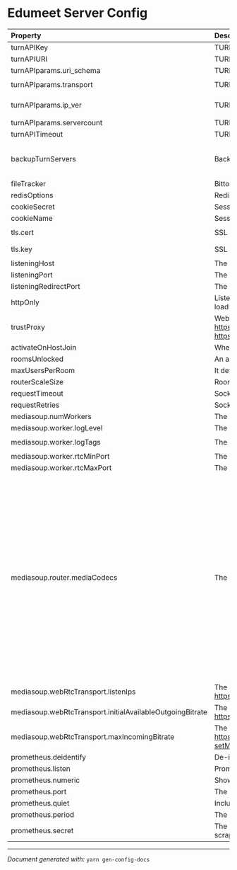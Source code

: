 # Edumeet Server Config

| Property | Description | Format | Default value |
| :------- | :---------- | :----- | :------------ |
| turnAPIKey | TURN server key for requesting a geoip-based TURN server closest to the client. | `"string"` | ``""`` |
| turnAPIURI | TURN server URL for requesting a geoip-based TURN server closest to the client. | `"url"` | ``""`` |
| turnAPIparams.uri_schema | TURN server URL schema. | `"string"` | ``"turn"`` |
| turnAPIparams.transport | TURN server transport. | `[  "tcp",  "udp"]` | ``"tcp"`` |
| turnAPIparams.ip_ver | TURN server IP version. | `[  "ipv4",  "ipv6"]` | ``"ipv4"`` |
| turnAPIparams.servercount | TURN server count. | `"nat"` | ``2`` |
| turnAPITimeout | TURN server API timeout (seconds). | `"nat"` | ``2000`` |
| backupTurnServers | Backup TURN servers if REST fails or is not configured | `"*"` | ``[  {    "urls": [      "turn:turn.example.com:443?transport=tcp"    ],    "username": "example",    "credential": "example"  }]`` |
| fileTracker | Bittorrent tracker. | `"string"` | ``"wss://tracker.lab.vvc.niif.hu:443"`` |
| redisOptions | Redis server options. | `"object"` | ``{}`` |
| cookieSecret | Session cookie secret. | `"string"` | ``"T0P-S3cR3t_cook!e"`` |
| cookieName | Session cookie name. | `"string"` | ``"edumeet.sid"`` |
| tls.cert | SSL certificate path. | `"string"` | ``"./certs/mediasoup-demo.localhost.cert.pem"`` |
| tls.key | SSL key path. | `"string"` | ``"./certs/mediasoup-demo.localhost.key.pem"`` |
| listeningHost | The listening Host or IP address. If omitted listens on every IP. ("0.0.0.0" and "::"). | `"string"` | ``null`` |
| listeningPort | The HTTPS listening port. | `"port"` | ``8443`` |
| listeningRedirectPort | The HTTP listening port. Any HTTP request is redirected to HTTPS. | `"port"` | ``8080`` |
| httpOnly | Listens only on HTTP on listeningPort; listeningRedirectPort disabled. Use case: load balancer backend. | `"boolean"` | ``false`` |
| trustProxy | WebServer/Express trust proxy config for httpOnly mode. More infos: https://expressjs.com/en/guide/behind-proxies.html, https://www.npmjs.com/package/proxy-addr | `"string"` | ``""`` |
| activateOnHostJoin | When true, the room will be open to all users since there are users in the room. | `"boolean"` | ``true`` |
| roomsUnlocked | An array of rooms users can enter without waiting in the lobby. | `"array"` | ``null`` |
| maxUsersPerRoom | It defines how many users can join a single room. If not set, no limit is applied. | `"nat"` | ``null`` |
| routerScaleSize | Room size before spreading to a new router. | `"nat"` | ``40`` |
| requestTimeout | Socket timeout value (ms). | `"nat"` | ``20000`` |
| requestRetries | Socket retries when a timeout occurs. | `"nat"` | ``3`` |
| mediasoup.numWorkers | The number of Mediasoup workers to spawn. | `"nat"` | ``8`` |
| mediasoup.worker.logLevel | The Mediasoup log level. | `"string"` | ``"warn"`` |
| mediasoup.worker.logTags | The Mediasoup log tags. | `"array"` | ``[  "info",  "ice",  "dtls",  "rtp",  "srtp",  "rtcp"]`` |
| mediasoup.worker.rtcMinPort | The Mediasoup start listening port number. | `"port"` | ``40000`` |
| mediasoup.worker.rtcMaxPort | The Mediasoup end listening port number. | `"port"` | ``49999`` |
| mediasoup.router.mediaCodecs | The Mediasoup codecs settings. | `"object"` | ``[  {    "kind": "audio",    "mimeType": "audio/opus",    "clockRate": 48000,    "channels": 2  },  {    "kind": "video",    "mimeType": "video/VP8",    "clockRate": 90000,    "parameters": {      "x-google-start-bitrate": 1000    }  },  {    "kind": "video",    "mimeType": "video/VP9",    "clockRate": 90000,    "parameters": {      "profile-id": 2,      "x-google-start-bitrate": 1000    }  },  {    "kind": "video",    "mimeType": "video/h264",    "clockRate": 90000,    "parameters": {      "packetization-mode": 1,      "profile-level-id": "4d0032",      "level-asymmetry-allowed": 1,      "x-google-start-bitrate": 1000    }  },  {    "kind": "video",    "mimeType": "video/h264",    "clockRate": 90000,    "parameters": {      "packetization-mode": 1,      "profile-level-id": "42e01f",      "level-asymmetry-allowed": 1,      "x-google-start-bitrate": 1000    }  }]`` |
| mediasoup.webRtcTransport.listenIps | The Mediasoup listen IPs. https://mediasoup.org/documentation/v3/mediasoup/api/#TransportListenIp | `"array"` | ``[  {    "ip": "0.0.0.0",    "announcedIp": null  }]`` |
| mediasoup.webRtcTransport.initialAvailableOutgoingBitrate | The Mediasoup initial available outgoing bitrate (in bps). https://mediasoup.org/documentation/v3/mediasoup/api/#WebRtcTransportOptions | `"nat"` | ``1000000`` |
| mediasoup.webRtcTransport.maxIncomingBitrate | The Mediasoup maximum incoming bitrate for each transport. (in bps). https://mediasoup.org/documentation/v3/mediasoup/api/#transport-setMaxIncomingBitrate | `"nat"` | ``1500000`` |
| prometheus.deidentify | De-identify IP addresses in Prometheus logs. | `"boolean"` | ``false`` |
| prometheus.listen | Prometheus exporter listening address. | `"string"` | ``"localhost"`` |
| prometheus.numeric | Show numeric IP addresses in Prometheus logs. | `"boolean"` | ``false`` |
| prometheus.port | The Prometheus exporter listening port. | `"port"` | ``8889`` |
| prometheus.quiet | Include fewer labels in Prometheus logs. | `"boolean"` | ``false`` |
| prometheus.period | The Prometheus exporter update period (seconds). | `"nat"` | ``15`` |
| prometheus.secret | The Prometheus exporter authorization header: `Bearer <secret>` required to allow scraping. | `"string"` | ``null`` |


---

*Document generated with:* `yarn gen-config-docs`
